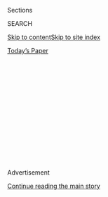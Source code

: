 <div id="app">

<div>

<div>

<div>

<div class="NYTAppHideMasthead css-1q2w90k e1suatyy0">

<div class="section css-ui9rw0 e1suatyy2">

<div class="css-eph4ug er09x8g0">

<div class="css-6n7j50">

</div>

<span class="css-1dv1kvn">Sections</span>

<div class="css-10488qs">

<span class="css-1dv1kvn">SEARCH</span>

</div>

[Skip to content](#site-content)[Skip to site
index](#site-index)

</div>

<div class="css-10698na e1huz5gh0">

</div>

</div>

<div id="masthead-bar-one" class="section hasLinks css-15hmgas e1csuq9d3">

<div class="css-uqyvli e1csuq9d0">

</div>

<div class="css-1uqjmks e1csuq9d1">

</div>

<div class="css-9e9ivx">

[](https://myaccount.nytimes3xbfgragh.onion/auth/login?response_type=cookie&client_id=vi)

</div>

<div class="css-1bvtpon e1csuq9d2">

[Today’s
Paper](https://www.nytimes3xbfgragh.onion/section/todayspaper)

</div>

</div>

</div>

</div>

<div data-aria-hidden="false">

<div id="site-content" data-role="main">

<div>

<div class="css-1aor85t" style="opacity:0.000000001;z-index:-1;visibility:hidden">

<div class="css-1hqnpie">

<div class="css-epjblv">

<span class="css-100wwgy">Laurie Anderson and Michael Stipe on Music,
Art and New
Chapters</span>

</div>

<div class="css-k008qs">

<div class="css-o5pzib">

<span class="css-18z7m18"></span>

<div>

</div>

</div>

<span class="css-1n6z4y">https://nyti.ms/2WUAvDH</span>

<div class="css-1705lsu">

<div class="css-4xjgmj">

<div class="css-4skfbu" data-role="toolbar" data-aria-label="Social Media Share buttons, Save button, and Comments Panel with current comment count" data-testid="share-tools">

  - 
  - 
  - 
  - 
    
    <div class="css-6n7j50">
    
    </div>

  - 
  - 

</div>

</div>

</div>

</div>

</div>

</div>

<div class="css-13pd83m">

</div>

<div id="top-wrapper" class="css-1sy8kpn">

<div id="top-slug" class="css-l9onyx">

Advertisement

</div>

[Continue reading the main
story](#after-top)

<div class="ad top-wrapper" style="text-align:center;height:100%;display:block;min-height:250px">

<div id="top" class="place-ad" data-position="top" data-size-key="top">

</div>

</div>

<div id="after-top">

</div>

</div>

<div>

<div id="sponsor-wrapper" class="css-1hyfx7x">

<div id="sponsor-slug" class="css-19vbshk">

Supported by

</div>

[Continue reading the main
story](#after-sponsor)

<div id="sponsor" class="ad sponsor-wrapper" style="text-align:center;height:100%;display:block">

</div>

<div id="after-sponsor">

</div>

</div>

<div class="css-186x18t">

Admiration Society

</div>

<div class="css-1vkm6nb ehdk2mb0">

# Laurie Anderson and Michael Stipe on Music, Art and New Chapters

</div>

“You’ve got to fall on your face to sit at the table,” says the
erstwhile R.E.M. frontman.

<div class="css-79elbk" data-testid="photoviewer-wrapper">

<div class="css-z3e15g" data-testid="photoviewer-wrapper-hidden">

</div>

<div class="css-1a48zt4 ehw59r15" data-testid="photoviewer-children">

![<span class="css-1l9o2ey e13ogyst0" data-aria-hidden="true">Michael
Stipe and Laurie Anderson photographed in New York on Nov. 5,
2019.</span><span class="css-1nlbvxy e1z0qqy90" itemprop="copyrightHolder"><span class="css-1ly73wi e1tej78p0">Credit...</span><span><span>Alice
O'Malley</span></span></span>](https://static01.graylady3jvrrxbe.onion/images/2020/05/13/t-magazine/13tmag-stipe/13tmag-stipe-articleLarge.jpg?quality=75&auto=webp&disable=upscale)

</div>

</div>

<div class="css-18e8msd">

<div class="css-vp77d3 epjyd6m0">

<div class="css-1baulvz">

By [<span class="css-1baulvz last-byline" itemprop="name">Joe
Coscarelli</span>](https://www.nytimes3xbfgragh.onion/by/joe-coscarelli)

</div>

</div>

  - 
    
    <div class="css-nv7ky2 e16638kd2">
    
    May 14,
    2020
    
    </div>

  - 
    
    <div class="css-4xjgmj">
    
    <div class="css-d8bdto" data-role="toolbar" data-aria-label="Social Media Share buttons, Save button, and Comments Panel with current comment count" data-testid="share-tools">
    
      - 
      - 
      - 
      - 
        
        <div class="css-6n7j50">
        
        </div>
    
      - 
      - 
    
    </div>
    
    </div>

</div>

</div>

<div class="section meteredContent css-1r7ky0e" name="articleBody" itemprop="articleBody">

<div class="css-1fanzo5 StoryBodyCompanionColumn">

<div class="css-53u6y8">

At 72, no one would fault [Laurie
Anderson](https://www.nytimes3xbfgragh.onion/topic/person/laurie-anderson),
the avant-garde multimedia icon — an inventor, performance artist,
musician, writer, filmmaker, painter and more — for being nostalgic. She
is best known for her 1981 surprise hit song, “[O
Superman](https://www.youtube.com/watch?v=Vkfpi2H8tOE),” a visionary
tirade against American imperialism, built on looped vocal effects that
seemed to predict the next three decades or so of pop music. In recent
years, Anderson has been moonlighting as an archivist, shaping the
legacy of her husband and collaborator, [Lou
Reed](https://www.nytimes3xbfgragh.onion/topic/person/lou-reed), who
[died
in 2013](https://www.nytimes3xbfgragh.onion/2013/10/28/arts/music/lou-reed-dies-at-71.html).
(His archives, which include letters, photographs and recordings, are
now [housed at](https://www.nypl.org/loureed) the New York Public
Library for the Performing Arts and are available to anyone with a
library card.) But the experience of looking backward, immersed in
another’s oeuvre, has only made Anderson’s own work more
forward-looking.

</div>

</div>

<div>

</div>

<div class="css-1fanzo5 StoryBodyCompanionColumn">

<div class="css-53u6y8">

From her dead dog and Guantánamo Bay to Tibetan Buddhism and the moon,
and from virtual reality to recorded music to oil on canvas, Anderson
finds inspiration from and expression in a wide range of subjects and
mediums, as she has since she began her career as a performance artist
in early 1970s New York. As the music critic John Rockwell
[wrote](https://www.nytimes3xbfgragh.onion/1988/07/23/arts/review-pop-laurie-anderson-returns.html)
in The Times in 1988, “She didn’t so much emerge on the scene as create
it.” Anderson’s [upcoming
exhibition](https://hirshhorn.si.edu/exhibitions/laurie-anderson-the-weather/)
at the Smithsonian’s [Hirshhorn Museum and Sculpture
Garden](https://www.nytimes3xbfgragh.onion/2016/11/05/arts/design/hirshhorn-museum-and-sculpture-garden-goes-international.html)
in Washington, D.C. has been postponed, but when it does open it will
consist mostly of new work, including wall-size paintings that she
warned last November were still works in progress. (“They are really
bad,” she deadpanned.) Worrying about her own legacy, she added, is just
a waste of time.

For [Michael
Stipe](https://www.nytimes3xbfgragh.onion/2015/08/14/t-magazine/my-10-favorite-books-michael-stipe.html),
however, the past has become a preoccupation of late. The 60-year-old
singer and songwriter fronted R.E.M. for more than three decades, from
1980 until [their
breakup](https://www.nytimes3xbfgragh.onion/2011/09/22/arts/music/rem-breaks-up-after-31-years-as-a-band.html)
in 2011, and the band has been reissuing some of its classic 1990s
albums, including “Automatic for the People” and “Monster,” while at the
same time revisiting live recordings and concert footage. But Stipe has
also largely moved on from music, concentrating instead on art and
photography (his most recent work is gathered in his 2019 monograph
“[Our Interference Times: A Visual
Record](https://www.damianieditore.com/en-US/product/735)”).

</div>

</div>

<div class="css-1fanzo5 StoryBodyCompanionColumn">

<div class="css-53u6y8">

Anderson and Stipe met for a conversation in a photo studio on the
Bowery this past November to discuss their current projects, their early
experiences in the city and Reed’s leather jackets.

</div>

</div>

<div class="css-79elbk" data-testid="photoviewer-wrapper">

<div class="css-z3e15g" data-testid="photoviewer-wrapper-hidden">

</div>

<div class="css-1a48zt4 ehw59r15" data-testid="photoviewer-children">

![<span class="css-1l9o2ey e13ogyst0" data-aria-hidden="true">Anderson
performs with Kronos Quartet at the Big Ears music festival in
Knoxville, Tenn., on March 28,
2015.</span><span class="css-1nlbvxy e1z0qqy90" itemprop="copyrightHolder"><span class="css-1ly73wi e1tej78p0">Credit...</span><span>Jake
Giles Netter for The New York
Times</span></span>](https://static01.graylady3jvrrxbe.onion/images/2020/05/13/t-magazine/13tmag-anderson-05/13tmag-anderson-05-articleLarge.jpg?quality=75&auto=webp&disable=upscale)

</div>

</div>

<div class="css-1fanzo5 StoryBodyCompanionColumn">

<div class="css-53u6y8">

**Laurie Anderson:** What are you making now?

**Michael Stipe:** When I first started talking about stuff that I was
making that wasn’t music, I said sculpture, because I wanted people to
imagine something tangible that you could hold. The truth is, I wasn’t
really making sculpture, I was just making things, and a lot of it is
photo-based. The book is an extension of that.

**LA:** Weren’t you doing that as a songwriter, making people imagine
things? I mean, in sculpture, you actually make things that people can
hold. Imagining it is even wilder. That’s what I love about the art —
nothing’s there. There’s not even a fence. There’s nothing. I love it.

**MS:** “O Superman” was my introduction to you. I was surrounded by art
students \[Stipe studied art at the University of Georgia before
dropping out soon after R.E.M. formed\] who said, “This is a new day.” I
have to say, the work that came after it was, for me, more enthralling,
but in terms of really throwing down the gauntlet sonically, that song
was like —

</div>

</div>

<div class="css-1fanzo5 StoryBodyCompanionColumn">

<div class="css-53u6y8">

**LA:** I just do wonder why more people didn’t do stuff like that. More
political or more electronic.

**MS:** Music now is post-hip-hop, which is really interesting to me,
because hip-hop came from the same culture as punk rock, and then has
this whole other aspect to it because it’s coming from black America.

**LA:** It has more language than punk rock, though. Although you used a
lot of language in your early things, and that’s what I loved about it:
unfurling words.

**MS:** I was a vulnerable man. I’m so proud that I never pretended to
be something I wasn’t, even before I spoke publicly about my sexuality
\[Stipe came out in 1994\]. Vulnerability and sensitivity in a public
figure and as a man was something that in my generation was not common
at all.

**LA:** A friend of mine just sent me a video of Lou when he was talking
about what it was like to be Lou and not be anybody else. The interview
ended with this amazing sentence, about how he felt about his efforts as
a writer. He said, “I’ve always been true to him.”

**MS:** That’s so beautiful and true. He allowed immense vulnerability
as a writer. But then he was kind of curmudgeonly as a person, or he
could be. He did not suffer fools gladly, and he made that abundantly
clear in the most beautiful way.

**LA:** Doing the archive was a really exciting thing for me. My idea
from the very beginning was to let anyone come in. You didn’t have to
have white gloves or be a scholar. And I’m so proud of that. I’m still
giving things away — I have endless things to give away. Actually, you
would fit in Lou’s jackets. I’ve got to give you some.

</div>

</div>

<div class="css-1fanzo5 StoryBodyCompanionColumn">

<div class="css-53u6y8">

**MS:** I would love
that.

</div>

</div>

<div class="css-a7yk8a e73j0it0">

<div class="css-1xdhyk6 erfvjey0">

<span class="css-1ly73wi e1tej78p0">Image</span>

<div class="css-zjzyr8">

<div data-testid="lazyimage-container" style="height:515.5555555555555px">

</div>

</div>

</div>

<span class="css-1l9o2ey e13ogyst0" data-aria-hidden="true">Stipe
performs with R.E.M. in Perth, Australia, on Jan. 13,
1994.</span><span class="css-1nlbvxy e1z0qqy90" itemprop="copyrightHolder"><span class="css-1ly73wi e1tej78p0">Credit...</span><span>AP
Photo/Perth West
Australian</span></span>

<div class="css-1xdhyk6 erfvjey0">

<span class="css-1ly73wi e1tej78p0">Image</span>

<div class="css-zjzyr8">

<div data-testid="lazyimage-container" style="height:515.5555555555555px">

</div>

</div>

</div>

<span class="css-1l9o2ey e13ogyst0" data-aria-hidden="true">Stipe
performs with R.E.M. at the Tibetan Freedom Concert in Washington, D.C.,
on June 14,
1998.</span><span class="css-1nlbvxy e1z0qqy90" itemprop="copyrightHolder"><span class="css-1ly73wi e1tej78p0">Credit...</span><span>Rahav
Segev for The New York Times</span></span>

</div>

<div class="css-1fanzo5 StoryBodyCompanionColumn">

<div class="css-53u6y8">

**LA:** Would you call what you were writing pop songs?

**MS:** The one time I met
[Warhol](https://www.nytimes3xbfgragh.onion/topic/person/andy-warhol) he
told me, “You’re a pop star.” And I said, “I’m a singer in a band.” And
he insisted that I was a pop star, and finally a few years later, I was
like, “Well, he was actually right.” I was a pop star all along. And
it’s something I didn’t mind at all. There’s nothing reluctant about
being a pop star, I don’t think, for either one of us. It was really
fun. I liked being a pop star.

**LA:** Oh, I was not a pop star. Maybe for four seconds.

**MS:** But those were four very important seconds.

**LA:** I approached it as an anthropologist. I was so observant. It was
always absurd to me. But I decided, “This is going to be fun.” And it
*was* fun. I didn’t think I deserved it, or wanted more of it. In fact,
it was horrible in other ways.

**MS:** It’s also grueling work. You’ve got to work to put out good
work.

**LA:** So what’s radical now?

**MS:** Radical now might be what’s mainstream, in fact. So, it’s
[Billie
Eilish](https://www.nytimes3xbfgragh.onion/2019/03/28/arts/music/billie-eilish-debut-album.html),
it’s music that has been formed by the algorithms that are [dictating
what we listen
to](https://www.nytimes3xbfgragh.onion/2019/06/23/business/media/stream-classical-music-spotify.html)
on the platforms that are available to us.

**LA:** I want a sense of groups, community, sweat, instead of bigger
and bigger things sold to bigger and bigger markets, which is what’s
going on now. Any time any big corporation — whether it’s Google or
Facebook or any cultural organization you can think of — decides to
monetize art or music or whatever, the first real buzzword they use is
“community”: “We love your community.” And then they buy it, they
brand it and they sell it back to you curated for a huge, expanded
audience of people with their cellphones.

**MS:** It’s been watered
down.

</div>

</div>

<div class="css-79elbk" data-testid="photoviewer-wrapper">

<div class="css-z3e15g" data-testid="photoviewer-wrapper-hidden">

</div>

<div class="css-1a48zt4 ehw59r15" data-testid="photoviewer-children">

<div class="css-1xdhyk6 erfvjey0">

<span class="css-1ly73wi e1tej78p0">Image</span>

<div class="css-zjzyr8">

<div data-testid="lazyimage-container" style="height:257.77777777777777px">

</div>

</div>

</div>

<span class="css-1l9o2ey e13ogyst0" data-aria-hidden="true">From left:
Anderson, Lou Reed and Bill T. Jones perform “Save the Last Dance for
Me” in New York on June 11,
2002.</span><span class="css-1nlbvxy e1z0qqy90" itemprop="copyrightHolder"><span class="css-1ly73wi e1tej78p0">Credit...</span><span>Rahav
Segev for The New York Times</span></span>

</div>

</div>

<div class="css-1fanzo5 StoryBodyCompanionColumn">

<div class="css-53u6y8">

**LA:** How’d you choose New York?

**MS:** I first came to New York in 1979, as a teenager. It was all
about opportunity and possibility. It was really through the punk rock
scene and CBGB. It was [Patti
Smith](https://www.nytimes3xbfgragh.onion/topic/person/patti-smith) who
spoke of, or sang of, or wrote of — she did all of those, how about
that? — New York as a place of opportunity and possibility. I took that
very literally. I was like, “This is where I find myself.”

**LA:** Let’s say you were that age now, can you imagine coming to New
York?

**MS:** No.

**LA:** Where would you go?

**MS:** I’m trying to think of where my group of people would be in
2019. I’d have been born in 2000. My people would probably be obsessed
with somewhere in South America or somewhere like Porto, Portugal.

</div>

</div>

<div class="css-1fanzo5 StoryBodyCompanionColumn">

<div class="css-53u6y8">

**LA:** I almost bought a sheep farm there. I used to have a hobby of
shopping for sheep farms: You’re on tour, it’s Sunday, there’s nothing
happening and you want to see the place, so you look through brochures.

**MS:** Did you really ever intend to buy a sheep farm, or was it just a
way to see the countryside?

**LA:** Initially, it was just a way to get someone to drive me around.
Then I found one near Porto. I was looking at brochures and said, “Oh,
sheep farm, $2,000.” I called the agent and said, “Is that a typo?” He
said, “It is. It’s $1,000.” So I said, “I’m going to get a sheep farm
for all my friends.” We went out there, now with the intention of buying
this. I think the thing that made me reconsider was he said, “You can
use all the prisoners here for labor because the prison is right over
there.” I said, “That’s handy.” There was no water or electricity or
anything like that, of course, which didn’t bother me. I didn’t have
that when I moved to New York. I had no roof. I was basically squatting.

**MS:** Are you a futurist?

**LA:** Oh, I aspire to be. Don’t you?

**MS:** Well, I like to surround myself with futurists. I like to hear
what they have to say.

**LA:** I was part of a group of futurists who were supposed to be
coming up with what people would be doing 20 years from now. With, oh
God, what’s his name, the co-founder of Microsoft? [Paul
Allen](https://www.nytimes3xbfgragh.onion/2018/10/15/obituaries/paul-allen-dead.html).
I’d been on Paul’s boat and knew him a little bit. I thought, “What
would I do if I could not have to start from zero every time?” So I put
all of my stuff in a box — films, videos, websites, movies, records —
and I sent them to Paul Allen. I said, “I’m looking for a Medici.” He
called me up, said, “Let’s talk.” I’m a really proud person, so it’s
hard for me to actually ask people for things. So we were having this
beer in a bar and it crashed on the floor, all over his California white
pants. I was like, “Babe, your dream is over.” Anyway, he had this thing
called Interval Research, and he hired a hundred people to tell him what
people would be doing in the future. I was able to do a lot of things. I
formed a media company and we did a lot of big projects. He funded a lot
of the work. And it was a terrible mistake. Some artists are good at
opening the London office and becoming the mega this, mega something. I
just never had the ambition after
that.

</div>

</div>

<div class="css-79elbk" data-testid="photoviewer-wrapper">

<div class="css-z3e15g" data-testid="photoviewer-wrapper-hidden">

</div>

<div class="css-1a48zt4 ehw59r15" data-testid="photoviewer-children">

<div class="css-1xdhyk6 erfvjey0">

<span class="css-1ly73wi e1tej78p0">Image</span>

<div class="css-zjzyr8">

<div data-testid="lazyimage-container" style="height:257.77777777777777px">

</div>

</div>

</div>

<span class="css-1l9o2ey e13ogyst0" data-aria-hidden="true">Stipe and
Patti Smith perform at Carnegie Hall in New York on March 11,
2009.</span><span class="css-1nlbvxy e1z0qqy90" itemprop="copyrightHolder"><span class="css-1ly73wi e1tej78p0">Credit...</span><span>Richard
Termine for The New York Times</span></span>

</div>

</div>

<div class="css-1fanzo5 StoryBodyCompanionColumn">

<div class="css-53u6y8">

**MS:** I don’t like having people that are on the clock to help me
attain whatever it is I want to attain.

**LA:** Is that part of what made you want to be a visual artist, that
you don’t have to have a giant array of people?

</div>

</div>

<div class="css-1fanzo5 StoryBodyCompanionColumn">

<div class="css-53u6y8">

**MS:** Yes, unless I was going to be the type of visual artist you were
just thinking about, the type who had a London office. I’m not
interested in that at all. I’m fortunate to be in a position where I
don’t have to pay the rent with whatever I’m making, so I can just
make stuff to make myself happy.

</div>

</div>

<div>

</div>

<div class="css-1fanzo5 StoryBodyCompanionColumn">

<div class="css-53u6y8">

**LA:** I do not think about my own legacy. Not in the least, not for
one second. And yet, I think about Lou’s all the time. I think it’s
important to put it together — I’m an archivist. But for my own things?
I actually couldn’t care less. That’s not what’s important to me. What’s
important is love. That’s the only thing. The stuff? I really don’t
care. I’m happy with now. I’m trained as a Buddhist to think that’s all
there is. But it’s weird, I’m doing it obsessively in Lou’s case.

**MS:** There’s a deflection there.

**LA:** Maybe something like that. I couldn’t say no. But I might have
just burned out on the whole idea. After you do it so much, you’re like,
“Eh, I just want to make new things.” That’s why the Hirshhorn chose me.
There’s almost no old work in it. I wish there was. I actually have a
meeting today, and I want to say we should put something old in there,
but we’re making a lot of new stuff. It’s terrifying.

**MS:** Because you don’t know whether it’s going to be good work or
not?

**LA:** It might be terrible.

**MS:** That, to me, is the sign of a true artist. You’ve got to fall on
your face to sit at the table.

**LA:** I’m trying to make really big paintings. They’re really big, and
they’re really bad.

**MS:** Acrylic or oil?

**LA:** Oil. They’re the size of this wall.

**MS:** I failed this morning. I failed yesterday morning, for sure. I
woke up and my first thoughts were really dark and horrible.

</div>

</div>

<div class="css-1fanzo5 StoryBodyCompanionColumn">

<div class="css-53u6y8">

**LA:** But so are mine. My first thoughts every day are very, very
dark.

**MS:** Are you going to keep making the giant paintings?

**LA:** Yeah, I’m going out there tomorrow morning. They’re so bad.

**MS:** Keep working.

*This interview has been edited and condensed.*

</div>

</div>

<div>

</div>

</div>

<div>

</div>

<div>

</div>

<div>

</div>

<div>

<div id="bottom-wrapper" class="css-1ede5it">

<div id="bottom-slug" class="css-l9onyx">

Advertisement

</div>

[Continue reading the main
story](#after-bottom)

<div id="bottom" class="ad bottom-wrapper" style="text-align:center;height:100%;display:block;min-height:90px">

</div>

<div id="after-bottom">

</div>

</div>

</div>

</div>

</div>

## Site Index

<div>

</div>

## Site Information Navigation

  - [© <span>2020</span> <span>The New York Times
    Company</span>](https://help.nytimes3xbfgragh.onion/hc/en-us/articles/115014792127-Copyright-notice)

<!-- end list -->

  - [NYTCo](https://www.nytco.com/)
  - [Contact
    Us](https://help.nytimes3xbfgragh.onion/hc/en-us/articles/115015385887-Contact-Us)
  - [Work with us](https://www.nytco.com/careers/)
  - [Advertise](https://nytmediakit.com/)
  - [T Brand Studio](http://www.tbrandstudio.com/)
  - [Your Ad
    Choices](https://www.nytimes3xbfgragh.onion/privacy/cookie-policy#how-do-i-manage-trackers)
  - [Privacy](https://www.nytimes3xbfgragh.onion/privacy)
  - [Terms of
    Service](https://help.nytimes3xbfgragh.onion/hc/en-us/articles/115014893428-Terms-of-service)
  - [Terms of
    Sale](https://help.nytimes3xbfgragh.onion/hc/en-us/articles/115014893968-Terms-of-sale)
  - [Site
    Map](https://spiderbites.nytimes3xbfgragh.onion)
  - [Help](https://help.nytimes3xbfgragh.onion/hc/en-us)
  - [Subscriptions](https://www.nytimes3xbfgragh.onion/subscription?campaignId=37WXW)

</div>

</div>

</div>

</div>
